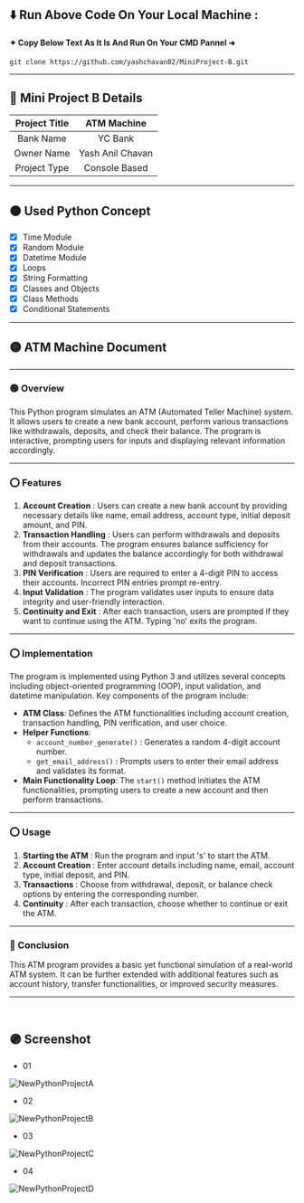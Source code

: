 ## ⬇️ **Run Above Code On Your Local Machine :** 
#### ✦ Copy Below Text As It Is And Run On Your CMD Pannel ➜

```
git clone https://github.com/yashchavan02/MiniProject-B.git
```
---

## 🔵 Mini Project B Details

|Project Title| ATM Machine       |
|:-----------:|:-----------------:|
|Bank Name    |YC Bank            |
|Owner Name   |Yash Anil Chavan   |
|Project Type |Console Based      |

---

## 🟤 Used Python Concept
- [x] Time Module
- [x] Random Module
- [x] Datetime Module
- [x] Loops
- [x] String Formatting
- [x] Classes and Objects
- [x] Class Methods
- [x] Conditional Statements

---

## 🟡 ATM Machine Document

---

### 🟢 Overview

This Python program simulates an ATM (Automated Teller Machine) system. It allows users to create a new bank account, perform various transactions like withdrawals, deposits, and check their balance. The program is interactive, prompting users for inputs and displaying relevant information accordingly.

---

### ⭕ Features

1. **Account Creation** : Users can create a new bank account by providing necessary details like name, email address, account type, initial deposit amount, and PIN.
2. **Transaction Handling** : Users can perform withdrawals and deposits from their accounts. The program ensures balance sufficiency for withdrawals and updates the balance accordingly for both withdrawal and deposit transactions.
3. **PIN Verification** : Users are required to enter a 4-digit PIN to access their accounts. Incorrect PIN entries prompt re-entry.
4. **Input Validation** : The program validates user inputs to ensure data integrity and user-friendly interaction.
5. **Continuity and Exit** : After each transaction, users are prompted if they want to continue using the ATM. Typing 'no' exits the program.

---

### ⭕ Implementation

The program is implemented using Python 3 and utilizes several concepts including object-oriented programming (OOP), input validation, and datetime manipulation. Key components of the program include:

- **ATM Class**: Defines the ATM functionalities including account creation, transaction handling, PIN verification, and user choice.
- **Helper Functions**: 
  - `account_number_generate()` : Generates a random 4-digit account number.
  - `get_email_address()` : Prompts users to enter their email address and validates its format.
- **Main Functionality Loop**: The `start()` method initiates the ATM functionalities, prompting users to create a new account and then perform transactions.

---

### ⭕ Usage

1. **Starting the ATM** : Run the program and input 's' to start the ATM.
2. **Account Creation** : Enter account details including name, email, account type, initial deposit, and PIN.
3. **Transactions** : Choose from withdrawal, deposit, or balance check options by entering the corresponding number.
4. **Continuity** : After each transaction, choose whether to continue or exit the ATM.


---
### 🔴 Conclusion

This ATM program provides a basic yet functional simulation of a real-world ATM system. It can be further extended with additional features such as account history, transfer functionalities, or improved security measures.

---
<br/>

## 🟣 Screenshot
- 01
  
![NewPythonProjectA](https://github.com/yashchavan02/MiniProject-B/assets/152779289/c3909d86-026c-4c9b-8af4-b53041d9151c)

- 02
 
![NewPythonProjectB](https://github.com/yashchavan02/MiniProject-B/assets/152779289/505a4174-2b6f-4626-a2ef-16070b65bbea)

- 03
  
![NewPythonProjectC](https://github.com/yashchavan02/MiniProject-B/assets/152779289/c6bb3abb-bf7d-434f-9fa4-a1aa970d6e8f)

- 04

![NewPythonProjectD](https://github.com/yashchavan02/MiniProject-B/assets/152779289/d87f765e-03b8-4b1e-bfc8-d1cda610d2fb)





